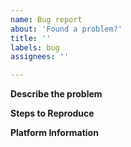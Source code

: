 ```yaml
---
name: Bug report
about: 'Found a problem?'
title: ''
labels: bug
assignees: ''

---
```


<!--- Please fill in as much as you can, the more information the easier problems are to solve! --->

**Describe the problem**
<!--- Be as specific as you can, include what should happen vs what is actually happening if it's a functionality issue. --->

**Steps to Reproduce**
<!--- How can someone else recreate this? --->

**Platform Information** 
<!--- List your Raspberry Pi model, OS, Python version, and any other useful info) --->
